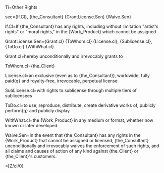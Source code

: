 Ti=Other Rights

sec={If.Cl}, {the_Consultant} {GrantLicense.Sen}  {Waive.Sen}

If.Cl=If {the_Consultant} has any rights, including without limitation "artist's rights" or "moral rights," in the {Work_Product} which cannot be assigned

GrantLicense.Sen={Grant.cl} {ToWhom.cl} {License.cl}, {Sublicense.cl}, {ToDo.cl} {WithWhat.cl}.

Grant.cl=hereby unconditionally and irrevocably grants to

ToWhom.cl={the_Client} 

License.cl=an exclusive (even as to {the_Consultant}), worldwide, fully paid{q} and royalty-free, irrevocable, perpetual license

SubLicense.cl=with rights to sublicense through multiple tiers of sublicensees

ToDo.cl=to use, reproduce, distribute, create derivative works of, publicly perform{q} and publicly display

WithWhat.cl=the {Work_Product} in any medium or format, whether now known or later developed


Waive.Sen=In the event that {the_Consultant} has any rights in the {Work_Product} that cannot be assigned or licensed, {the_Consultant} unconditionally and irrevocably waives the enforcement of such rights, and all claims and causes of action of any kind against {the_Client} or {the_Client}'s customers.

=[Z/ol/0]